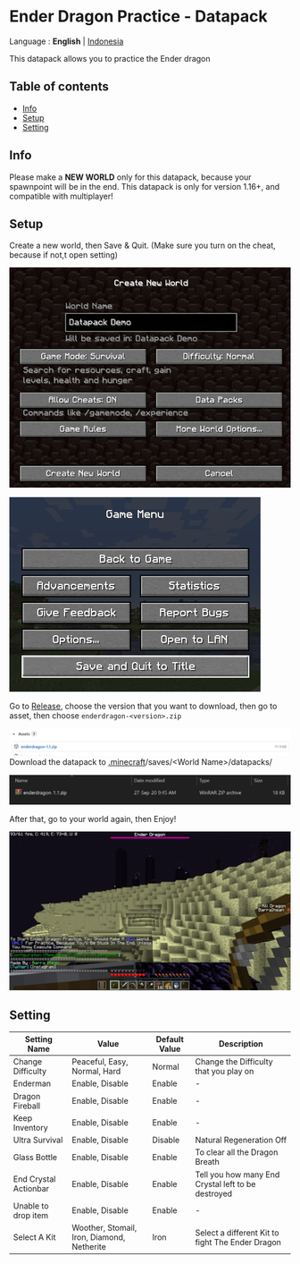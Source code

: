 # Ender Dragon Practice - Datapack

Language : **English** | [Indonesia](README-id.md "Indonesia")

This datapack allows you to practice the Ender dragon

## Table of contents

-   [Info](#info)
-   [Setup](#setup)
-   [Setting](#Setting)

## Info

Please make a **NEW WORLD** only for this datapack, because your spawnpoint will be in the end. This datapack is only for version 1.16+, and compatible with multiplayer!

## Setup

Create a new world, then Save & Quit. (Make sure you turn on the cheat, because if not,t open setting)

![Create New World](image/createNewWorld.jpg)

![Save & Quit](image/saveAndQuit.jpg)

Go to [Release](https://github.com/barraIhsan/enderdragon/releases/ "Go to Release"), choose the version that you want to download, then go to asset, then choose `enderdragon-<version>.zip`

![Asset Download File](image/assetDownload.jpg)
Download the datapack to [.minecraft](https://minecraft.gamepedia.com/.minecraft "Locate your .minecraft folder")/saves/\<World Name>\/datapacks/

![Datapack Installed](image/datapackInstalled.jpg)

After that, go to your world again, then Enjoy!

![Play Screen](image/playScreen.jpg)

## Setting

| Setting Name          | Value                                      | Default Value | Description                                        |
| --------------------- | ------------------------------------------ | ------------- | -------------------------------------------------- |
| Change Difficulty     | Peaceful, Easy, Normal, Hard               | Normal        | Change the Difficulty that you play on             |
| Enderman              | Enable, Disable                            | Enable        | -                                                  |
| Dragon Fireball       | Enable, Disable                            | Enable        | -                                                  |
| Keep Inventory        | Enable, Disable                            | Enable        | -                                                  |
| Ultra Survival        | Enable, Disable                            | Disable       | Natural Regeneration Off                           |
| Glass Bottle          | Enable, Disable                            | Enable        | To clear all the Dragon Breath                     |
| End Crystal Actionbar | Enable, Disable                            | Enable        | Tell you how many End Crystal left to be destroyed |
| Unable to drop item   | Enable, Disable                            | Enable        | -                                                  |
| Select A Kit          | Woother, Stomail, Iron, Diamond, Netherite | Iron          | Select a different Kit to fight The Ender Dragon   |
